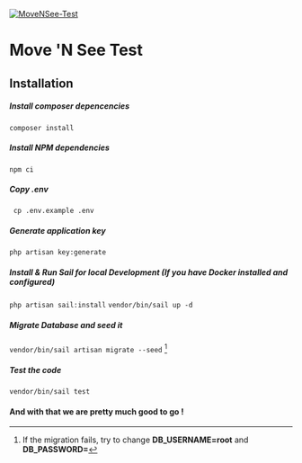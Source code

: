 [![MoveNSee-Test](https://github.com/ThobsChoucroute/movensee-test/actions/workflows/actions.yml/badge.svg)](https://github.com/ThobsChoucroute/movensee-test/actions/workflows/actions.yml)

# Move 'N See Test

## Installation

##### Install composer depencencies
``` composer install ```
##### Install NPM dependencies
``` npm ci ```
##### Copy .env
``` cp .env.example .env```
##### Generate application key
``` php artisan key:generate ```
##### Install & Run Sail for local Development (If you have Docker installed and configured)
``` php artisan sail:install ```
``` vendor/bin/sail up -d ```
##### Migrate Database and seed it
``` vendor/bin/sail artisan migrate --seed ``` [^1]

##### Test the code
``` vendor/bin/sail test ```

#### And with that we are pretty much good to go !


[^1]: If the migration fails, try to change **DB_USERNAME=root** and **DB_PASSWORD=**
